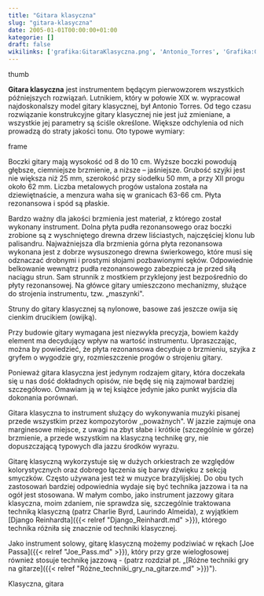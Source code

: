 ```yaml
---
title: "Gitara klasyczna"
slug: "gitara-klasyczna"
date: 2005-01-01T00:00:00+01:00
kategorie: []
draft: false
wikilinks: ['grafika:GitaraKlasyczna.png', 'Antonio_Torres', 'Grafika:GitaraKlasycznaWymiary.png', 'pud%C5%82o_rezonansowe', 'maszynka', 'Charlie_Byrd', 'Laurindo_Almeida', 'Django_Reinhardt', 'Joe_Pass', 'R%C3%B3%C5%BCne_techniki_gry_na_gitarze', 'kategoria:rodzaje_gitar']
---
```

thumb<!-- link nie odnosił się do niczego -->

**Gitara klasyczna** jest instrumentem będącym pierwowzorem wszystkich
późniejszych rozwiązań. Lutnikiem, który w połowie XIX w. wypracował
najdoskonalszy model gitary klasycznej, był Antonio
Torres<!-- link nie odnosił się do niczego -->. Od tego czasu rozwiązanie
konstrukcyjne gitary klasycznej nie jest już zmieniane, a wszystkie jej
parametry są ściśle określone. Większe odchylenia od nich prowadzą do
straty jakości tonu. Oto typowe wymiary:

frame<!-- link nie odnosił się do niczego -->

Boczki gitary mają wysokość od 8 do 10 cm. Wyższe boczki powodują
głębsze, ciemniejsze brzmienie, a niższe – jaśniejsze. Grubość szyjki
jest nie większa niż 25 mm, szerokość przy siodełku 50 mm, a przy XII
progu około 62 mm. Liczba metalowych progów ustalona została na
dziewiętnaście, a menzura waha się w granicach 63-66 cm. Płyta
rezonansowa i spód są płaskie.

Bardzo ważny dla jakości brzmienia jest materiał, z którego został
wykonany instrument. Dolna płyta pudła
rezonansowego<!-- link nie odnosił się do niczego --> oraz boczki zrobione są z
wyschniętego drewna drzew liściastych, najczęściej klonu lub palisandru.
Najważniejsza dla brzmienia górna płyta rezonansowa wykonana jest z
dobrze wysuszonego drewna świerkowego, które musi się odznaczać drobnymi
i prostymi słojami pozbawionymi sęków. Odpowiednie belkowanie wewnątrz
pudła rezonansowego zabezpiecza je przed siłą naciągu strun. Sam
strunnik z mostkiem przyklejony jest bezpośrednio do płyty rezonansowej.
Na główce gitary umieszczono mechanizmy, służące do strojenia
instrumentu, tzw. „maszynki<!-- link nie odnosił się do niczego -->".

Struny do gitary klasycznej są nylonowe, basowe zaś jeszcze owija się
cienkim drucikiem (owijką).

Przy budowie gitary wymagana jest niezwykła precyzja, bowiem każdy
element ma decydujący wpływ na wartość instrumentu. Upraszczając, można
by powiedzieć, że płyta rezonansowa decyduje o brzmieniu, szyjka z
gryfem o wygodzie gry, rozmieszczenie progów o strojeniu gitary.

Ponieważ gitara klasyczna jest jedynym rodzajem gitary, która doczekała
się u nas dość dokładnych opisów, nie będę się nią zajmował bardziej
szczegółowo. Omawiam ją w tej książce jedynie jako punkt wyjścia dla
dokonania porównań.

Gitara klasyczna to instrument służący do wykonywania muzyki pisanej
przede wszystkim przez kompozytorów ,,poważnych". W jazzie zajmuje ona
marginesowe miejsce, z uwagi na zbyt słabe i krótkie (szczególnie w
górze) brzmienie, a przede wszystkim na klasyczną technikę gry, nie
dopuszczającą typowych dla jazzu środków wyrazu.

Gitarę klasyczną wykorzystuje się w dużych orkiestrach ze względów
kolorystycznych oraz dobrego łączenia się barwy dźwięku z sekcją
smyczków. Często używana jest też w muzyce brazylijskiej. Do obu tych
zastosowań bardziej odpowiednia wydaje się być technika jazzowa i ta na
ogół jest stosowana. W małym combo, jako instrument jazzowy gitara
klasyczna, moim zdaniem, nie sprawdza się, szczególnie traktowana
techniką klasyczną (patrz Charlie Byrd<!-- link nie odnosił się do niczego -->,
Laurindo Almeida<!-- link nie odnosił się do niczego -->), z wyjątkiem [Django
Reinhardta]({{< relref "Django_Reinhardt.md" >}}), którego technika różniła się
znacznie od techniki klasycznej.

Jako instrument solowy, gitarę klasyczną możemy podziwiać w rękach [Joe
Passa]({{< relref "Joe_Pass.md" >}}), który przy grze wielogłosowej również
stosuje technikę jazzową - (patrz rozdział pt. „[Różne techniki gry na
gitarze]({{< relref "Różne_techniki_gry_na_gitarze.md" >}})").

Klasyczna, gitara<!-- link nie odnosił się do niczego -->